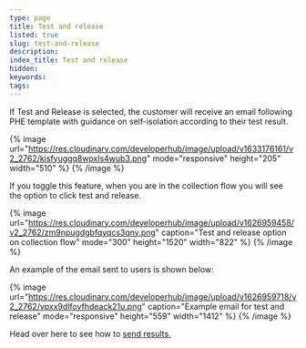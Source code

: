 ```yaml
---
type: page
title: Test and release
listed: true
slug: test-and-release
description: 
index_title: Test and release
hidden: 
keywords: 
tags: 
---
```


If Test and Release is selected, the customer will receive an email following PHE template with guidance on self-isolation according to their test result.

{% image url="https://res.cloudinary.com/developerhub/image/upload/v1633176161/v2_2762/kisfyuggq8wpxls4wub3.png" mode="responsive" height="205" width="510" %}
{% /image %}

If you toggle this feature, when you are in the collection flow you will see the option to click test and release.

{% image url="https://res.cloudinary.com/developerhub/image/upload/v1626959458/v2_2762/zm9npugdgbfqyqcs3qny.png" caption="Test and release option on collection flow" mode="300" height="1520" width="822" %}
{% /image %}

An example of the email sent to users is shown below:

{% image url="https://res.cloudinary.com/developerhub/image/upload/v1626959718/v2_2762/vpxx9dlfoyfhdeack21u.png" caption="Example email for test and release" mode="responsive" height="559" width="1412" %}
{% /image %}

Head over here to see how to [send results.](https://developers.yoti.com/health/results#issuing-results)